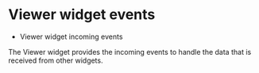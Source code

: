 # Viewer widget events

- Viewer widget incoming events

The Viewer widget provides the incoming events to handle the data that is received from other widgets.